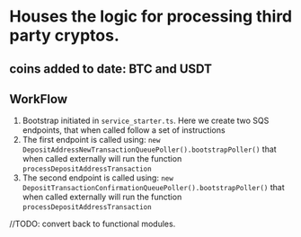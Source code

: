 # Houses the logic for processing third party cryptos.

## coins added to date: BTC and USDT

## WorkFlow

1. Bootstrap initiated in `service_starter.ts`. Here we create two SQS endpoints, that when called follow a set of instructions
2. The first endpoint is called using: `new DepositAddressNewTransactionQueuePoller().bootstrapPoller()` that when called externally will run the function `processDepositAddressTransaction`
3. The second endpoint is called using: `new DepositTransactionConfirmationQueuePoller().bootstrapPoller()` that when called externally will run the function `processDepositAddressTransaction`

//TODO: convert back to functional modules.
